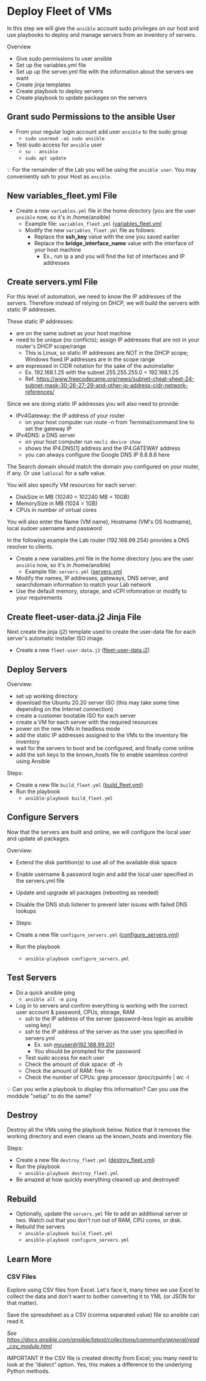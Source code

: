 # Deploy Fleet of VMs
In this step we will give the `ansible` account sudo privileges on our host and use playbooks to deploy and manage servers from an inventory of servers.

Overview
- Give sudo permissions to user ansible
- Set up the variables.yml file
- Set up up the server.yml file with the information about the servers we want
- Create jinja templates
- Create playbook to deploy servers
- Create playbook to update packages on the servers

## Grant sudo Permissions to the ansible User
- From your regular login account add user `ansible` to the sudo group
  - `sudo usermod -aG sudo ansible`
- Test sudo access for `ansible` user
  - `su - ansible`
  - `sudo apt update`

💡 For the remainder of the Lab you will be using the `ansible user`. You may conveniently ssh to your Host as `ansible`.

## New variables_fleet.yml File
- Create a new `variables.yml` file in the home directory (you are the user `ansible` now, so it's in /home/ansible)
  - Example file: `variables_fleet.yml` ([variables_fleet.yml](variables_fleet.yml])
  - Modify  the new `variables_fleet.yml` file as follows:
    - Replace the **ssh_key** value with the one you saved earlier
    - Replace the **bridge_interface_name** value with the interface of your host machine
      - Ex., run ip a and you will find the list of interfaces and IP addresses

## Create servers.yml File
For this level of automation, we need to know the IP addresses of the servers. Therefore instead of relying on DHCP, we will build the servers with static IP addresses.

These static IP addresses:
- are on the same subnet as your host machine
- need to be unique (no conflicts); assign IP addresses that are not in your router's DHCP scope/range
  - This is Linux, so static IP addresses are NOT in the DHCP scope; Windows fixed IP addresses are in the scope range
- are expressed in CIDR notation for the sake of the autoinstaller
  - Ex. 192.168.1.25 with the subnet 255.255.255.0 = 192.168.1.25
  - Ref. https://www.freecodecamp.org/news/subnet-cheat-sheet-24-subnet-mask-30-26-27-29-and-other-ip-address-cidr-network-references/

Since we are doing static IP addresses you will also need to provide:
- IPv4Gateway: the IP address of your router
  - on your host computer run route -n from Terminal/command line to set the gateway IP
- IPv4DNS: a DNS server
  - on your host computer run `nmcli device show`
  - shows the IP4.DNS[1] address and the IP4.GATEWAY address
  - you can always configure the Google DNS IP 8.8.8.8 here

The Search domain should match the domain you configured on your router, if any. Or use `lablocal` for a safe value.

You will also specify VM resources for each server:
- DiskSize in MB (10240 = 102240 MB = 10GB)
- MemorySize in MB (1024 = 1GB)
- CPUs in number of virtual cores

You will also enter the Name (VM name), Hostname (VM's OS hostname), local sudoer username and password

In the following example the Lab router (192.168.99.254) provides a DNS resolver to clients.
- Create a new variables.yml file in the home directory (you are the user `ansible` now, so it's in /home/ansible)
  - Example file: `servers.yml` ([servers.yml](servers.yml])
- Modify the names, IP addresses, gateways, DNS server, and searchdomain information to match your Lab network
- Use the default memory, storage, and vCPI infomration or modify to your requirements

## Create fleet-user-data.j2 Jinja File
Next create the jinja (j2) template used to create the user-data file for each server's automatic installer ISO image.
- Create a new `fleet-user-data.j2` ([fleet-user-data.j2](fleet-user-data.j2))

## Deploy Servers
Overview:
- set up working directory
- download the Ubuntu 20.20 server ISO (this may take some time depending on the Internet connection)
- create a customer bootable ISO for each server
- create a VM for each server with the required resources
- power on the new VMs in headless mode
- add the static IP addresses assigned to the VMs to the inventory file inventory
- wait for the servers to boot and be configured, and finally come online
- add the ssh keys to the known_hosts file to enable seamless control using Ansible

Steps:
- Create a new file `build_fleet.yml` ([build_fleet.yml](build_fleet.yml))
- Run the playbook
  - `ansible-playbook build_fleet.yml`
 
## Configure Servers
Now that the servers are built and online, we will configure the local user and update all packages.

Overview:
- Extend the disk partition(s) to use all of the available disk space
- Enable username & password login and add the local user specified in the servers.yml file
- Update and upgrade all packages (rebooting as needed)
- Disable the DNS stub listener to prevent later issues with failed DNS lookups

- Steps:
- Create a new file `configure_servers.yml` ([configure_servers.yml](configure_servers.yml))
- Run the playbook
  - `ansible-playbook configure_servers.yml`
## Test Servers
- Do a quick ansible ping
  - `ansible all -m ping`
- Log in to servers and confirm everything is working with the correct user account & password, CPUs, storage, RAM
  - ssh to the IP address of the server (password-less login as ansible using key)
  - ssh to the IP address of the server as the user you specified in servers.yml
    - Ex. ssh myuser@192.168.99.201
    - You should be prompted for the password
  - Test sudo access for each user
  - Check the amount of disk space: df -h
  - Check the amount of RAM: free -h
  - Check the number of CPUs: grep processor /proc/cpuinfo | wc -l

💡 Can you write a playbook to display this information? Can you use the moddule "setup" to do the same?

## Destroy
Destroy all the VMs using the playbook below. Notice that it removes the working directory and even cleans up the known_hosts and inventory file.

Steps:
- Create a new file `destroy_fleet.yml` ([destroy_fleet.yml](destroy_fleet.yml))
- Run the playbook
  - `ansible-playbook destroy_fleet.yml`
- Be amazed at how quickly everything cleaned up and destroyed!

## Rebuild
- Optionally, update the `servers.yml` file to add an additional server or two. Watch out that you don't run out of RAM, CPU cores, or disk.
- Rebuild the servers
  - `ansible-playbook build_fleet.yml`
  - `ansible-playbook configure_servers.yml`
 
## Learn More
### CSV Files
Explore using CSV files from Excel. Let's face it, many times we use Excel to collect the data and don't want to bother converting it to YML (or JSON for that matter).

Save the spreadsheet as a CSV (comma separated value) file so ansible can read it.

*See https://docs.ansible.com/ansible/latest/collections/community/general/read_csv_module.html*

IMPORTANT If the CSV file is created directly from Excel; you many need to look at the “dialect” option. Yes, this makes a difference to the underlying Python methods.
